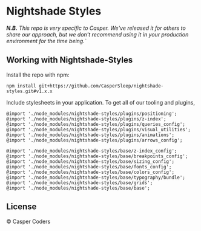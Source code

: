 # Nightshade Styles

_**N.B.** This repo is very specific to Casper. We've released it for others
to share our approach, but we don't recommend using it in your production
environment for the time being.`_

## Working with Nightshade-Styles

Install the repo with npm:

```
npm install git+https://github.com/CasperSleep/nightshade-styles.git#v1.x.x
```

Include stylesheets in your application. To get all of our tooling and plugins,

```
@import './node_modules/nightshade-styles/plugins/positioning';
@import './node_modules/nightshade-styles/plugins/z-index';
@import './node_modules/nightshade-styles/plugins/queries_config';
@import './node_modules/nightshade-styles/plugins/visual_utilities';
@import './node_modules/nightshade-styles/plugins/animations';
@import './node_modules/nightshade-styles/plugins/arrows_config';

@import './node_modules/nightshade-styles/base/z-index_config';
@import './node_modules/nightshade-styles/base/breakpoints_config';
@import './node_modules/nightshade-styles/base/sizing_config';
@import './node_modules/nightshade-styles/base/fonts_config';
@import './node_modules/nightshade-styles/base/colors_config';
@import './node_modules/nightshade-styles/base/typography/bundle';
@import './node_modules/nightshade-styles/base/grids';
@import './node_modules/nightshade-styles/base/base';
```

## License

 © Casper Coders
